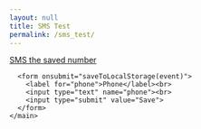 ```yaml
---
layout: null
title: SMS Test
permalink: /sms_test/
---
```


<!-- based on https://benjaminoakes.github.io/bookmarklets/ -->
<html>
  <head>
    <title>Bookmarklets</title>
    <meta charset="UTF-8">
    <meta name="viewport" content="width=device-width, initial-scale=1">
    <meta name="theme-color" content="#000000">
  </head>
  <body>
    <main>
      <a href="javascript:handleLink()">SMS the saved number</a>

      <form onsubmit="saveToLocalStorage(event)">
        <label for="phone">Phone</label><br>
        <input type="text" name="phone"><br>
        <input type="submit" value="Save">
      </form>
    </main>
  </body>
  <script>
function handleLink(event) {
  document.location = `sms://${encodeURIComponent(localStorage.phone)}`
}

function saveToLocalStorage(event) {
  event.preventDefault()

  Array.from(event.target).forEach(function (input) {
    localStorage[input.name] = input.value
  })

  alert("Saved!")
  document.location.reload()
}
  </script>
</html>
